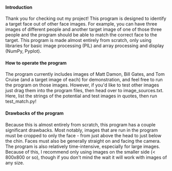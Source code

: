 #### Introduction
Thank you for checking out my project! This program is designed to identify a target face out of other face images. For
example, you can have three images of different people and another target image of one of those three people and the
program should be able to match the correct face to the target. This program is made almost entirely from scratch,
only using libraries for basic image processing (PIL) and array processing and display (NumPy, Pyplot).

#### How to operate the program
The program currently includes images of Matt Damon, Bill Gates, and Tom Cruise (and a target image of each) for
demonstration, and feel free to run the program on those images. However, if you'd like to test other images just drag
them into the program files, then head over to image_sources.txt. Here, list the strings of the potential and test
images in quotes, then run test_match.py!

#### Drawbacks of the program
Because this is almost entirely from scratch, this program has a couple significant drawbacks. Most
notably, images that are run in the program must be cropped to only the face - from just above the head to just below
the chin. Faces must also be generally straight on and facing the camera. The program is also relatively time-intensive,
especially for large images. Because of this, I recommend only using images on the smaller side (< 800x800 or so),
though if you don't mind the wait it will work with images of any size.